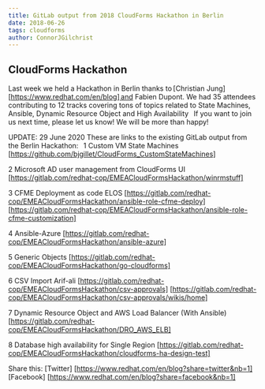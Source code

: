 ```yaml
---
title: GitLab output from 2018 CloudForms Hackathon in Berlin 
date: 2018-06-26
tags: cloudforms
author: ConnorJGilchrist
---
```


## CloudForms Hackathon ##

Last week we held a Hackathon in Berlin thanks to [Christian Jung] [https://www.redhat.com/en/blog] and Fabien Dupont. We had 35 attendees contributing to 12 tracks covering tons of topics related to State Machines, Ansible, Dynamic Resource Object and High Availability
  
If you want to join us next time, please let us know! We will be more than happy!

UPDATE: 29 June 2020
These are links to the existing GitLab output from the Berlin Hackathon:
  
1 Custom VM State Machines
[https://github.com/bjgillet/CloudForms_CustomStateMachines]

2 Microsoft AD user management from CloudForms UI
[https://gitlab.com/redhat-cop/EMEACloudFormsHackathon/winrmstuff]

3 CFME Deployment as code ELOS
[https://gitlab.com/redhat-cop/EMEACloudFormsHackathon/ansible-role-cfme-deploy]
[https://gitlab.com/redhat-cop/EMEACloudFormsHackathon/ansible-role-cfme-customization]

4 Ansible-Azure
[https://gitlab.com/redhat-cop/EMEACloudFormsHackathon/ansible-azure]

5 Generic Objects
[https://gitlab.com/redhat-cop/EMEACloudFormsHackathon/go-cloudforms]

6 CSV Import Arif-ali
[https://gitlab.com/redhat-cop/EMEACloudFormsHackathon/csv-approvals]
[https://gitlab.com/redhat-cop/EMEACloudFormsHackathon/csv-approvals/wikis/home]

7 Dynamic Resource Object and AWS Load Balancer (With Ansible)
[https://gitlab.com/redhat-cop/EMEACloudFormsHackathon/DRO_AWS_ELB]

8 Database high availability for Single Region
[https://gitlab.com/redhat-cop/EMEACloudFormsHackathon/cloudforms-ha-design-test]

Share this:
[Twitter] [https://www.redhat.com/en/blog?share=twitter&nb=1]
[Facebook] [https://www.redhat.com/en/blog?share=facebook&nb=1]

